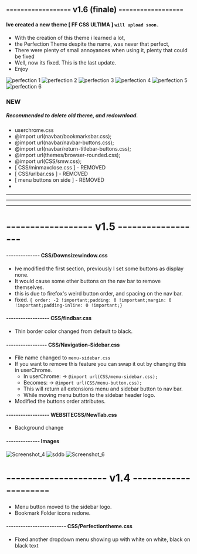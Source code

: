 ## ------------------ v1.6 (finale) ------------------

#### Ive created a new theme [ FF CSS ULTIMA ] `will upload soon.`

- With the creation of this theme i learned a lot,
- the Perfection Theme despite the name, was never that perfect,
- There were plenty of small annoyances when using it, plenty that could be fixed
- Well, now its fixed. This is the last update.
- Enjoy

![perfection 1](https://github.com/soulhotel/Perfection-Firefox-CSS-Theme/assets/155501797/0a8b7f9e-10a0-4739-abf2-93773bde1cfe)
![perfection 2](https://github.com/soulhotel/Perfection-Firefox-CSS-Theme/assets/155501797/4eb7f32b-9efc-4dd6-ac26-d787acb01e86)
![perfection 3](https://github.com/soulhotel/Perfection-Firefox-CSS-Theme/assets/155501797/f67c8412-e642-4af4-9f97-efc9a0e5d8e6)
![perfection 4](https://github.com/soulhotel/Perfection-Firefox-CSS-Theme/assets/155501797/77739115-843c-458b-962a-5b7cfc529bf8)
![perfection 5](https://github.com/soulhotel/Perfection-Firefox-CSS-Theme/assets/155501797/9bf462a1-0f56-4bd9-94fd-9d80771e6e30)
![perfection 6](https://github.com/soulhotel/Perfection-Firefox-CSS-Theme/assets/155501797/08f58bb2-e028-48eb-9f60-a9560d0ae6cb)

### NEW 
##### Recommended to delete old theme, and redownload.

- userchrome.css
- @import url(navbar/bookmarksbar.css);
- @import url(navbar/navbar-buttons.css);
- @import url(navbar/return-titlebar-buttons.css);
- @import url(themes/browser-rounded.css);
- @import url(CSS/smw.css);
- [ CSS/minmaxclose.css ] - REMOVED
- [ CSS/urlbar.css ] - REMOVED
- [ menu buttons on side ] - REMOVED
- 
---

---

---

# ------------------ v1.5 ------------------

#### -------------- CSS/Downsizewindow.css

- Ive modified the first section, previously I set some buttons as display none.
- It would cause some other buttons on the nav bar to remove themselves.
- this is due to firefox's weird button order, and spacing on the nav bar.
- fixed. `{ order: -2 !important;padding: 0 !important;margin: 0 !important;padding-inline: 0 !important;}`

#### ------------------ CSS/findbar.css

- Thin border color changed from default to black.

#### ----------------- CSS/Navigation-Sidebar.css

- File name changed to `menu-sidebar.css`
- If you want to remove this feature you can swap it out by changing this in userChrome.
  - In userChrome: -> `@import url(CSS/menu-sidebar.css);`
  - Becomes: -> `@import url(CSS/menu-button.css);`
  - This will return all extensions menu and sidebar button to nav bar.
  - While moving menu button to the sidebar header logo.
- Modified the buttons order attributes.

#### ------------------ WEBSITECSS/NewTab.css

- Background change

#### -------------- Images

![Screenshot_4](https://github.com/soulhotel/Perfection-Firefox-CSS-Theme/assets/155501797/a702ec23-2de3-4714-96a4-47c48f9737d9)
![sddb](https://github.com/soulhotel/Perfection-Firefox-CSS-Theme/assets/155501797/826f216f-e65f-46ca-91e8-f10dd2e81aa5)
![Screenshot_6](https://github.com/soulhotel/Perfection-Firefox-CSS-Theme/assets/155501797/096b905a-f9fc-4756-a0fe-d482e2a1fbe8)

# --------------------- v1.4 ---------------------

- Menu button moved to the sidebar logo.
- Bookmark Folder icons redone.

#### ------------------------- CSS/Perfectiontheme.css

- Fixed another dropdown menu showing up with white on white, black on black text
